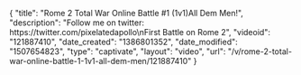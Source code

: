 {
    "title": "Rome 2 Total War Online Battle #1 (1v1)All Dem Men!",
    "description": "Follow me on twitter: https:\/\/twitter.com\/pixelatedapollo\nFirst Battle on Rome 2",
    "videoid": "121887410",
    "date_created": "1386801352",
    "date_modified": "1507654823",
    "type": "captivate",
    "layout": "video",
    "url": "\/v\/rome-2-total-war-online-battle-1-1v1-all-dem-men\/121887410"
}